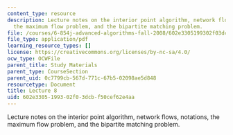 ```yaml
---
content_type: resource
description: Lecture notes on the interior point algorithm, network flows, notations,
  the maximum flow problem, and the bipartite matching problem.
file: /courses/6-854j-advanced-algorithms-fall-2008/602e3305199302f03dcbf50cef62e4aa_lect10_10.pdf
file_type: application/pdf
learning_resource_types: []
license: https://creativecommons.org/licenses/by-nc-sa/4.0/
ocw_type: OCWFile
parent_title: Study Materials
parent_type: CourseSection
parent_uid: 0c7799cb-567d-771c-67b5-02098ae5d848
resourcetype: Document
title: Lecture 8
uid: 602e3305-1993-02f0-3dcb-f50cef62e4aa
---
```

Lecture notes on the interior point algorithm, network flows, notations, the maximum flow problem, and the bipartite matching problem.